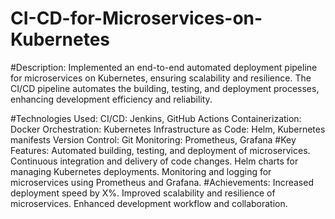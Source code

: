 # CI-CD-for-Microservices-on-Kubernetes
#Description:
Implemented an end-to-end automated deployment pipeline for microservices on Kubernetes, ensuring scalability and resilience. The CI/CD pipeline automates the building, testing, and deployment processes, enhancing development efficiency and reliability.

#Technologies Used:
CI/CD: Jenkins, GitHub Actions
Containerization: Docker
Orchestration: Kubernetes
Infrastructure as Code: Helm, Kubernetes manifests
Version Control: Git
Monitoring: Prometheus, Grafana
#Key Features:
Automated building, testing, and deployment of microservices.
Continuous integration and delivery of code changes.
Helm charts for managing Kubernetes deployments.
Monitoring and logging for microservices using Prometheus and Grafana.
#Achievements:
Increased deployment speed by X%.
Improved scalability and resilience of microservices.
Enhanced development workflow and collaboration.
